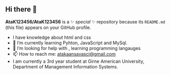 ## Hi there 👋


**AtaK123456/AtaK123456** is a ✨ _special_ ✨ repository because its `README.md` (this file) appears on your GitHub profile.


- I have knowledge about html and css
- 🌱 I’m currently learning Pyhton, JavaScript and MySql.
- 🤔 I’m looking for help with , learning programming langauges
- 📫 How to reach me: atakaansavasci@gmail.com
- I am currently a 3rd year student at Girne American University, Department of Management Information Systems.



